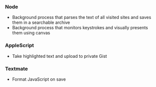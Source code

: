 ### Node

* Background process that parses the text of all visited sites and saves them in a searchable archive
* Background process that monitors keystrokes and visually presents them using canvas

### AppleScript

* Take highlighted text and upload to private Gist
 
### Textmate

* Format JavaScript on save